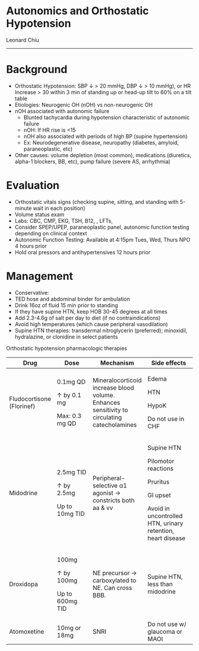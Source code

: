 # Autonomics and Orthostatic Hypotension

Leonard Chiu

---

# Background

- Orthostatic Hypotension: SBP ↓ \> 20 mmHg, DBP ↓ \> 10 mmHg), or HR
    Increase \> 30 within 3 min of standing up or head-up tilt to 60% on
    a tilt table
- Etiologies: Neurogenic OH (nOH) vs non-neurogenic OH
- nOH associated with autonomic failure
    - Blunted tachycardia during hypotension characteristic of
        autonomic failure
    - nOH: If HR rise is \<15
    - nOH also associated with periods of high BP (supine
        hypertension)
    - Ex: Neurodegenerative disease, neuropathy (diabetes, amyloid,
        paraneoplastic, etc)
- Other causes: volume depletion (most common), medications
    (diuretics, alpha-1 blockers, BB, etc), pump failure (severe AS,
    arrhythmia)

# Evaluation

- Orthostatic vitals signs (checking supine, sitting, and standing
    with 5-minute wait in each position)
- Volume status exam
- Labs: CBC, CMP, EKG, TSH, B12, , LFTs,
- Consider SPEP/UPEP, paraneoplastic panel, autonomic function testing
    depending on clinical context
- Autonomic Function Testing: Available at 4:15pm Tues, Wed, Thurs NPO
    4 hours prior
- Hold oral pressors and antihypertensives 12 hours prior

# Management

- Conservative:
- TED hose and abdominal binder for ambulation
- Drink 16oz of fluid 15 min prior to standing
- If they have supine HTN, keep HOB 30-45 degrees at all times
- Add 2.3-4.6g of salt per day to diet (if no contraindications)
- Avoid high temperatures (which cause peripheral vasodilation)
- Supine HTN therapies: transdermal nitroglycerin (preferred);
    minoxidil, hydralazine, or clonidine in select patients

Orthostatic hypotension pharmacologic therapies

<table>
<colgroup>
<col style="width: 20%" />
<col style="width: 22%" />
<col style="width: 28%" />
<col style="width: 28%" />
</colgroup>
<thead>
<tr class="header">
<th>Drug</th>
<th>Dose</th>
<th>Mechanism</th>
<th>Side effects</th>
</tr>
</thead>
<tbody>
<tr class="odd">
<td>Fludocortisone (Florinef)</td>
<td><p>0.1mg QD</p>
<p>↑ by 0.1 mg</p>
<p>Max: 0.3 mg QD</p></td>
<td>Mineralocorticoid increase blood volume. Enhances sensitivity to
circulating catecholamines</td>
<td><p>Edema</p>
<p>HTN</p>
<p>HypoK</p>
<p>Do not use in CHF</p></td>
</tr>
<tr class="even">
<td>Midodrine</td>
<td><p>2.5mg TID</p>
<p>↑ by 2.5mg</p>
<p>Up to 10mg TID</p></td>
<td>Peripheral-selective α1 agonist → constricts both aa &amp; vv</td>
<td><p>Supine HTN</p>
<p>Pilomotor reactions</p>
<p>Pruritus</p>
<p>GI upset</p>
<p>Avoid in uncontrolled HTN, urinary retention, heart disease</p></td>
</tr>
<tr class="odd">
<td>Droxidopa</td>
<td><p>100mg</p>
<p>↑ by 100mg</p>
<p>Up to 600mg TID</p></td>
<td>NE precursor → carboxylated to NE. Can cross BBB.</td>
<td>Supine HTN, less than midodrine</td>
</tr>
<tr class="even">
<td>Atomoxetine</td>
<td>10mg or 18mg</td>
<td>SNRI</td>
<td>Do not use w/ glaucoma or MAOI</td>
</tr>
</tbody>
</table>
